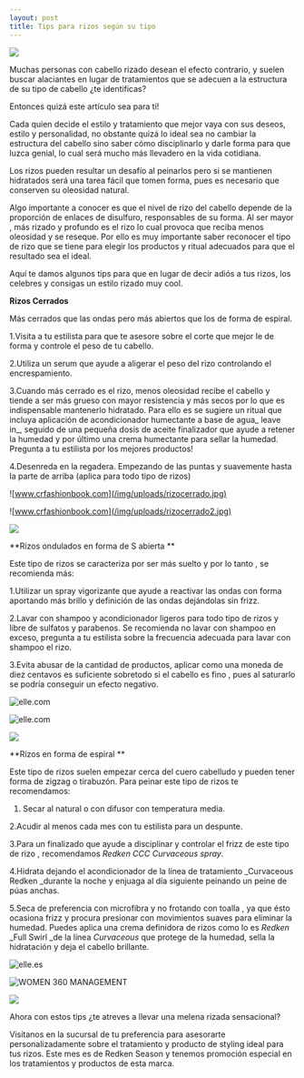 ```yaml
---
layout: post
title: Tips para rizos según su tipo
---
```

![](/img/uploads/portadarizos.jpg)

Muchas personas con cabello rizado desean el efecto contrario, y suelen buscar alaciantes en lugar de tratamientos que se adecuen a la estructura de su tipo de cabello ¿te identificas? 

Entonces quizá este artículo sea para ti!

Cada quien decide el estilo y tratamiento que mejor vaya con sus deseos, estilo y personalidad, no obstante quizá lo ideal sea no cambiar la estructura del cabello sino saber cómo disciplinarlo y darle forma para que luzca genial, lo cual será mucho más llevadero en la vida cotidiana.

Los rizos pueden resultar un desafío al peinarlos pero si se mantienen hidratados será una tarea fácil que tomen forma, pues es necesario que conserven su oleosidad natural.

Algo importante a conocer es que el nivel de rizo del cabello depende de la proporción de enlaces de disulfuro, responsables de su forma. Al ser mayor , más rizado y profundo es el rizo lo cual provoca que reciba menos oleosidad y se reseque. Por ello es muy importante saber reconocer el tipo de rizo que se tiene para elegir los productos y ritual adecuados para que el resultado sea el ideal. 

Aquí te damos algunos tips para que en lugar de decir adiós a tus rizos, los celebres y consigas un estilo rizado muy cool.

**Rizos Cerrados**

Más cerrados que las ondas pero más abiertos que los de forma de espiral. 

1.Visita a tu estilista para que te asesore sobre el corte que mejor le de forma y controle el peso de tu cabello.

2.Utiliza un serum que ayude a aligerar el peso del rizo controlando el encrespamiento. 

3.Cuando más cerrado es el rizo, menos oleosidad recibe el cabello y tiende a ser más grueso con mayor resistencia y más secos por lo que es indispensable mantenerlo hidratado. Para ello es se sugiere un ritual que incluya aplicación de acondicionador humectante a base de agua_ leave in_, seguido de una pequeña dosis de aceite finalizador que ayude a retener la humedad y por último una crema humectante para sellar la humedad. Pregunta a tu estilista por los mejores productos!

4.Desenreda en la regadera. Empezando de las puntas y suavemente hasta la parte de arriba (aplica para todo tipo de rizos)

![www.crfashionbook.com](/img/uploads/rizocerrado.jpg)

![www.crfashionbook.com](/img/uploads/rizocerrado2.jpg)

![](/img/uploads/curvaceous.jpg)

**Rizos ondulados en forma de S abierta **

Este tipo de rizos se caracteriza por ser más suelto y por lo tanto , se recomienda más:

1.Utilizar un spray vigorizante que ayude a reactivar las ondas con forma aportando más brillo y definición de las ondas dejándolas sin frizz.

2.Lavar con shampoo y acondicionador ligeros para todo tipo de rizos y libre de sulfatos y parabenos. Se recomienda no lavar con shampoo en exceso, pregunta a tu estilista sobre la frecuencia adecuada para lavar con shampoo el rizo.

3.Evita abusar de la cantidad de productos, aplicar como una moneda de diez centavos es suficiente sobretodo si el cabello es fino , pues al saturarlo se podría conseguir un efecto negativo.

![elle.com](/img/uploads/rizoondulado.jpg)

![elle.com](/img/uploads/rizadoondulado3.jpg)

![](/img/uploads/waves.jpg)

**Rizos en forma de espiral **

Este tipo de rizos suelen empezar cerca del cuero cabelludo y pueden tener forma de zigzag o tirabuzón. Para peinar este tipo de rizos te recomendamos:

1. Secar al natural o con difusor con temperatura media.

2.Acudir al menos cada mes con tu estilista para un despunte.

3.Para un finalizado que ayude a disciplinar y controlar el frizz de este tipo de rizo , recomendamos _Redken CCC Curvaceous spray_.

4.Hidrata dejando el acondicionador de la línea de tratamiento _Curvaceous Redken _durante la noche y enjuaga al día siguiente peinando un peine de púas anchas.

5.Seca de preferencia con microfibra y no frotando con toalla , ya que ésto ocasiona frizz y procura presionar con movimientos suaves para eliminar la humedad. Puedes aplica una crema definidora de rizos como lo es _Redken_ _Full Swirl _de la línea _Curvaceous_ que protege de la humedad, sella la hidratación y deja el cabello brillante. 

![elle.es](/img/uploads/espiral1.jpg)





![WOMEN 360 MANAGEMENT](/img/uploads/rizosespiral.jpg)

![](/img/uploads/curvaceousespirales.jpg)

Ahora con estos tips ¿te atreves a llevar una melena rizada sensacional?

Visítanos en la sucursal de tu preferencia para asesorarte personalizadamente sobre el tratamiento y producto de styling ideal para tus rizos. Este mes es de Redken Season y tenemos promoción especial en los tratamientos y productos de esta marca.
